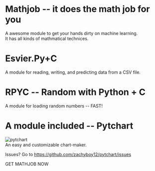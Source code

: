 # Mathjob -- it does the math job for you
A awesome module to get your hands dirty on machine learning.  
It has all kinds of mathmatical technices.  
# Esvier.Py+C
A module for reading, writing, and predicting data from a CSV file.  
# RPYC -- Random with Python + C
A module for loading random numbers -- FAST!
# A module included -- Pytchart
![pytchart](https://user-images.githubusercontent.com/104463761/169386134-a58e2f66-5ca0-4431-aef0-59122ccf06a1.png)  
An easy and customizable chart-maker.  

Issues?
Go to https://github.com/zachyboy12/pytchart/issues

GET MATHJOB NOW
